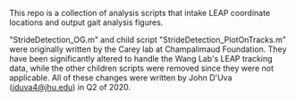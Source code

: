 This repo is a collection of analysis scripts that intake LEAP coordinate locations and output gait analysis figures.

"StrideDetection_OG.m" and child script "StrideDetection_PlotOnTracks.m" were originally written by the Carey lab at Champalimaud Foundation. 
They have been significantly altered to handle the Wang Lab's LEAP tracking data, while the other children scripts were removed since they were not applicable. 
All of these changes were written by John D'Uva (jduva4@jhu.edu) in Q2 of 2020.
